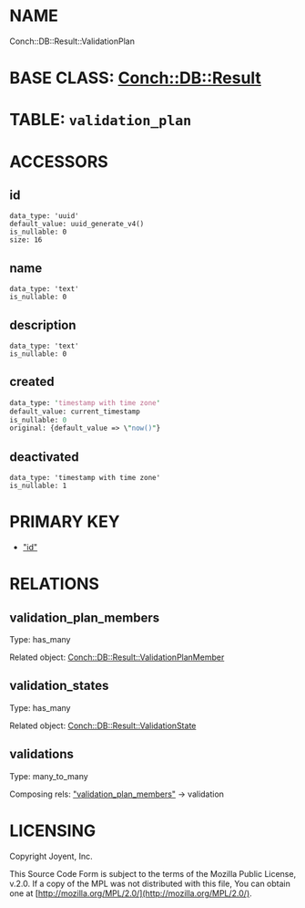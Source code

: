 # NAME

Conch::DB::Result::ValidationPlan

# BASE CLASS: [Conch::DB::Result](https://joyent.github.io/conch/modules/Conch::DB::Result)

# TABLE: `validation_plan`

# ACCESSORS

## id

```
data_type: 'uuid'
default_value: uuid_generate_v4()
is_nullable: 0
size: 16
```

## name

```
data_type: 'text'
is_nullable: 0
```

## description

```
data_type: 'text'
is_nullable: 0
```

## created

```perl
data_type: 'timestamp with time zone'
default_value: current_timestamp
is_nullable: 0
original: {default_value => \"now()"}
```

## deactivated

```
data_type: 'timestamp with time zone'
is_nullable: 1
```

# PRIMARY KEY

- ["id"](#id)

# RELATIONS

## validation\_plan\_members

Type: has\_many

Related object: [Conch::DB::Result::ValidationPlanMember](https://joyent.github.io/conch/modules/Conch::DB::Result::ValidationPlanMember)

## validation\_states

Type: has\_many

Related object: [Conch::DB::Result::ValidationState](https://joyent.github.io/conch/modules/Conch::DB::Result::ValidationState)

## validations

Type: many\_to\_many

Composing rels: ["validation\_plan\_members"](#validation_plan_members) -> validation

# LICENSING

Copyright Joyent, Inc.

This Source Code Form is subject to the terms of the Mozilla Public License,
v.2.0. If a copy of the MPL was not distributed with this file, You can obtain
one at [http://mozilla.org/MPL/2.0/](http://mozilla.org/MPL/2.0/).
